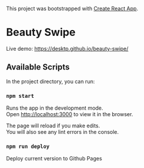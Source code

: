 This project was bootstrapped with [Create React App](https://github.com/facebook/create-react-app).

# Beauty Swipe

Live demo: https://desktp.github.io/beauty-swipe/

## Available Scripts

In the project directory, you can run:

### `npm start`

Runs the app in the development mode.<br>
Open [http://localhost:3000](http://localhost:3000) to view it in the browser.

The page will reload if you make edits.<br>
You will also see any lint errors in the console.

### `npm run deploy`

Deploy current version to Github Pages
